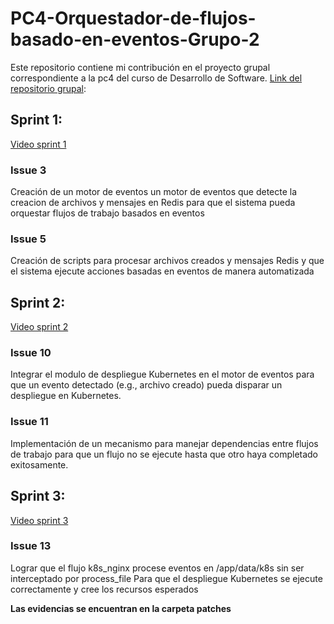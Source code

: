 # PC4-Orquestador-de-flujos-basado-en-eventos-Grupo-2

Este repositorio contiene mi contribución en el proyecto grupal correspondiente a la pc4 del curso de Desarrollo de Software.
[Link del repositorio grupal](https://github.com/JunalChowdhuryG/Grupo-2-Practica-Calificada-4/tree/feature-event-engine%2C): 


## Sprint 1:
[Video sprint 1](https://www.youtube.com/watch?v=Z1AAJkgW170)

### Issue 3

Creación de un motor de eventos un motor de eventos que detecte la creacion de archivos y mensajes en Redis para que el sistema pueda orquestar flujos de trabajo basados en eventos

### Issue 5
Creación de scripts para procesar archivos creados y mensajes Redis
y que el sistema ejecute acciones basadas en eventos de manera automatizada

## Sprint 2:
[Video sprint 2](https://www.youtube.com/watch?v=DnACQzOHIfs)

### Issue 10
Integrar el modulo de despliegue Kubernetes en el motor de eventos
para que un evento detectado (e.g., archivo creado) pueda disparar un despliegue en Kubernetes.

### Issue 11
Implementación de un mecanismo para manejar dependencias entre flujos de trabajo
para que un flujo no se ejecute hasta que otro haya completado exitosamente.

## Sprint 3:
[Video sprint 3](https://www.youtube.com/watch?v=dUviqheerLo)

### Issue 13 
Lograr que el flujo k8s_nginx procese eventos en /app/data/k8s sin ser interceptado por process_file
Para que el despliegue Kubernetes se ejecute correctamente y cree los recursos esperados

**Las evidencias se encuentran en la carpeta patches**
 